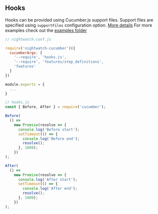 ## Hooks

Hooks can be provided using Cucumber.js support files. Support files are specified using `supportFiles` configuration option.
[More details](https://github.com/cucumber/cucumber-js/blob/master/docs/support_files/hooks.md)
For more examples check out the [examples folder](https://github.com/mucsi96/nightwatch-cucumber/tree/master/examples)

```javascript
// nightwatch.conf.js

require('nightwatch-cucumber')({
  cucumberArgs: [
    '--require', 'hooks.js',
    '--require', 'features/step_definitions',
    'features'
  ]
})

module.exports = {
  ...
}
```

```javascript
// hooks.js
const { Before, After } = require('cucumber');

Before(
  () =>
    new Promise(resolve => {
      console.log('Before start');
      setTimeout(() => {
        console.log('Before end');
        resolve();
      }, 1000);
    })
);

After(
  () =>
    new Promise(resolve => {
      console.log('After start');
      setTimeout(() => {
        console.log('After end');
        resolve();
      }, 1000);
    })
);
```
